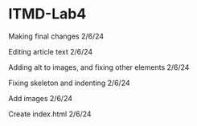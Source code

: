 # ITMD-Lab4

Making final changes 2/6/24

Editing article text 2/6/24

Adding alt to images, and fixing other elements 2/6/24

Fixing skeleton and indenting 2/6/24

Add images 2/6/24

Create index.html 2/6/24
